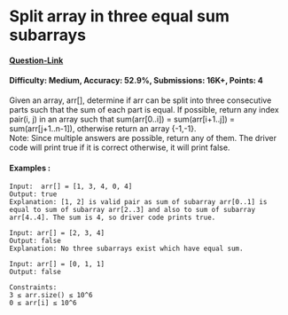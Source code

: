 # Split array in three equal sum subarrays
#### [Question-Link](https://www.geeksforgeeks.org/problems/split-array-in-three-equal-sum-subarrays/1)
#### Difficulty: Medium, Accuracy: 52.9%, Submissions: 16K+, Points: 4

Given an array, arr[], determine if arr can be split into three consecutive parts such that the sum of each part is equal. If possible, return any index pair(i, j) in an array such that sum(arr[0..i]) = sum(arr[i+1..j]) = sum(arr[j+1..n-1]), otherwise return an array {-1,-1}.
<br>
Note: Since multiple answers are possible, return any of them. The driver code will print true if it is correct otherwise, it will print false.
<br>
#### Examples :
```
Input:  arr[] = [1, 3, 4, 0, 4]
Output: true
Explanation: [1, 2] is valid pair as sum of subarray arr[0..1] is equal to sum of subarray arr[2..3] and also to sum of subarray arr[4..4]. The sum is 4, so driver code prints true.
```
```
Input: arr[] = [2, 3, 4]
Output: false
Explanation: No three subarrays exist which have equal sum.
```
```
Input: arr[] = [0, 1, 1]
Output: false
```
```
Constraints:
3 ≤ arr.size() ≤ 10^6
0 ≤ arr[i] ≤ 10^6
```
